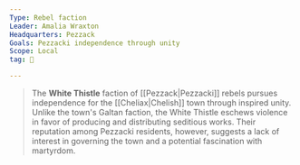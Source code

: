 ```yaml
---
Type: Rebel faction
Leader: Amalia Wraxton
Headquarters: Pezzack
Goals: Pezzacki independence through unity
Scope: Local
tag: 👥

---
```


> The **White Thistle** faction of [[Pezzack|Pezzacki]] rebels pursues independence for the [[Cheliax|Chelish]] town through inspired unity.
> Unlike the town's Galtan faction, the White Thistle eschews violence in favor of producing and distributing seditious works. Their reputation among Pezzacki residents, however, suggests a lack of interest in governing the town and a potential fascination with martyrdom.








